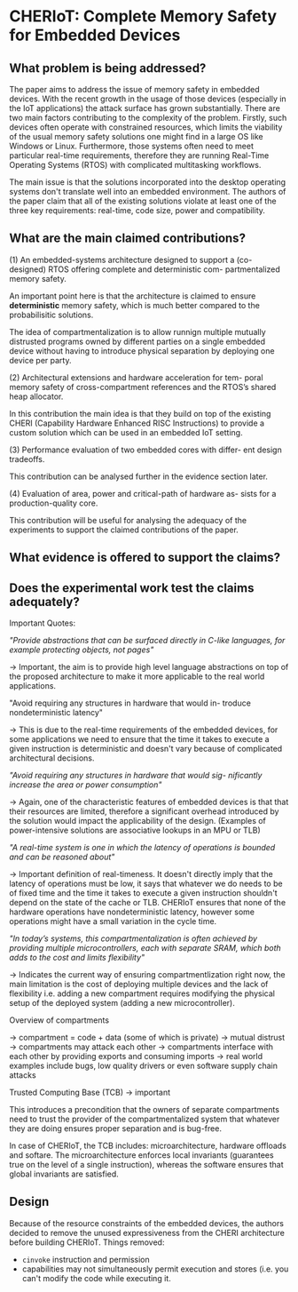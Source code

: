 # CHERIoT: Complete Memory Safety for Embedded Devices

## What problem is being addressed?

The paper aims to address the issue of memory safety in embedded devices. With
the recent growth in the usage of those devices (especially in the IoT applications)
the attack surface has grown substantially. There are two main factors contributing
to the complexity of the problem. Firstly, such devices often operate with
constrained resources, which limits the viability of the usual memory safety
solutions one might find in a large OS like Windows or Linux. Furthermore, those
systems often need to meet particular real-time requirements, therefore they are
running Real-Time Operating Systems (RTOS) with complicated multitasking workflows.

The main issue is that the solutions incorporated into the desktop operating systems
don't translate well into an embedded environment. The authors of the paper claim
that all of the existing solutions violate at least one of the three key requirements:
real-time, code size, power and compatibility.

## What are the main claimed contributions?

(1)
An embedded-systems architecture designed to support a
(co-designed) RTOS offering complete and deterministic com-
partmentalized memory safety.

An important point here is that the architecture is claimed to ensure **deterministic**
memory safety, which is much better compared to the probabilisitic solutions.

The idea of compartmentalization is to allow runnign multiple mutually distrusted
programs owned by different parties on a single embedded device without having
to introduce physical separation by deploying one device per party.

(2) Architectural extensions and hardware acceleration for tem-
poral memory safety of cross-compartment references and
the RTOS’s shared heap allocator.

In this contribution the main idea is that they build on top of the existing
CHERI (Capability Hardware Enhanced RISC Instructions) to provide a custom solution
which can be used in an embedded IoT setting.

(3) Performance evaluation of two embedded cores with differ-
ent design tradeoffs.

This contribution can be analysed further in the evidence section later.

(4) Evaluation of area, power and critical-path of hardware as-
sists for a production-quality core.

This contribution will be useful for analysing the adequacy of the experiments
to support the claimed contributions of the paper.

## What evidence is offered to support the claims?

## Does the experimental work test the claims adequately?

Important Quotes:

*"Provide abstractions that can be surfaced directly in C-like languages, for
example protecting objects, not pages"*

-> Important, the aim is to provide high level language abstractions on top
of the proposed architecture to make it more applicable to the real world
applications.

"Avoid requiring any structures in hardware that would in- troduce
nondeterministic latency"

-> This is due to the real-time requirements of the embedded devices, for
some applications we need to ensure that the time it takes to execute a
given instruction is deterministic and doesn't vary because of complicated
architectural decisions.

*"Avoid requiring any structures in hardware that would sig- nificantly increase
the area or power consumption"*

-> Again, one of the characteristic features of embedded devices is that
that their resources are limited, therefore a significant overhead
introduced by the solution would impact the applicability of the design.
(Examples of power-intensive solutions are associative lookups in an MPU
or TLB)

*"A real-time system is one in which the latency of operations is bounded and
can be reasoned about"*

-> Important definition of real-timeness. It doesn't directly imply that the
latency of operations must be low, it says that whatever we do needs to be
of fixed time and the time it takes to execute a given instruction shouldn't
depend on the state of the cache or TLB. CHERIoT ensures that none of the
hardware operations have nondeterministic latency, however some operations
might have a small variation in the cycle time.

*"In today’s systems, this compartmentalization is often achieved by providing
multiple microcontrollers, each with separate SRAM, which both adds to the cost
and limits flexibility"*

-> Indicates the current way of ensuring compartmentlization right now, the
main limitation is the cost of deploying multiple devices and the lack of
flexibility i.e. adding a new compartment requires modifying the physical
setup of the deployed system (adding a new microcontroller).

Overview of compartments

-> compartment = code + data (some of which is private)
-> mutual distrust
-> compartments may attack each other
-> compartments interface with each other by providing exports and consuming imports
-> real world examples include bugs, low quality drivers or even software supply
   chain attacks

Trusted Computing Base (TCB) -> important

This introduces a precondition that the owners of separate compartments need to
trust the provider of the compartmentalized system that whatever they are doing
ensures proper separation and is bug-free.

In case of CHERIoT, the TCB includes: microarchitecture, hardware offloads and softare.
The microarchitecture enforces local invariants (guarantees true on the level of
a single instruction), whereas the software ensures that global invariants are
satisfied.

## Design

Because of the resource constraints of the embedded devices, the authors decided
to remove the unused expressiveness from the CHERI architecture before building
CHERIoT. Things removed:

- ```cinvoke``` instruction and permission
- capabilities may not simultaneously permit execution and stores (i.e. you
  can't modify the code while executing it.


